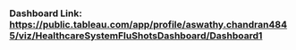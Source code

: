 ### Dashboard Link: https://public.tableau.com/app/profile/aswathy.chandran4845/viz/HealthcareSystemFluShotsDashboard/Dashboard1
